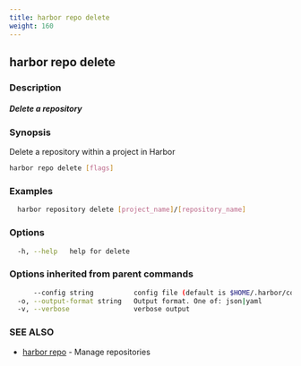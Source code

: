 ```yaml
---
title: harbor repo delete
weight: 160
---
```

## harbor repo delete

### Description

##### Delete a repository

### Synopsis

Delete a repository within a project in Harbor

```sh
harbor repo delete [flags]
```

### Examples

```sh
  harbor repository delete [project_name]/[repository_name]
```

### Options

```sh
  -h, --help   help for delete
```

### Options inherited from parent commands

```sh
      --config string          config file (default is $HOME/.harbor/config.yaml) (default "/home/user/.harbor/config.yaml")
  -o, --output-format string   Output format. One of: json|yaml
  -v, --verbose                verbose output
```

### SEE ALSO

* [harbor repo](harbor-repo.md)	 - Manage repositories

